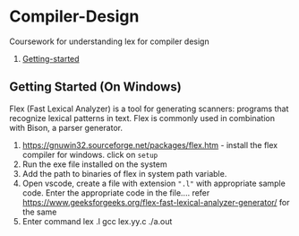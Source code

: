 # Compiler-Design
Coursework for understanding lex for compiler design

  1. [Getting-started](getting-started)

## Getting Started (On Windows)
Flex (Fast Lexical Analyzer) is a tool for generating scanners: programs that recognize lexical patterns in text. Flex is commonly used in combination with Bison, a parser generator.
1. https://gnuwin32.sourceforge.net/packages/flex.htm - install the flex compiler for windows. click on `setup`
2. Run the exe file installed on the system
3. Add the path to binaries of flex in system path variable.
4. Open vscode, create a file with extension `".l"` with appropriate sample code. Enter the appropriate code in the file.... refer https://www.geeksforgeeks.org/flex-fast-lexical-analyzer-generator/ for the same
5. Enter command
      lex <filename>.l
      gcc lex.yy.c
      ./a.out

